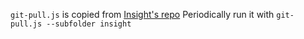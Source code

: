 `git-pull.js` is copied from [Insight's repo](https://github.com/alainbryden/bitburner-scripts/blob/main/git-pull.js)
Periodically run it with `git-pull.js --subfolder insight`